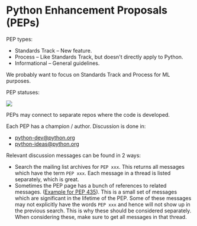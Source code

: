# Python Enhancement Proposals (PEPs)

PEP types:
- Standards Track – New feature.
- Process – Like Standards Track, but doesn't directly apply to Python.
- Informational – General guidelines.

We probably want to focus on Standards Track and Process for ML purposes.

PEP statuses:

<img style="background-color:white" src="https://s3.dualstack.us-east-2.amazonaws.com/pythondotorg-assets/media/dev/peps/pep-0001/pep-0001-process_flow.png">

PEPs may connect to separate repos where the code is developed.

Each PEP has a champion / author. Discussion is done in:
- python-dev@python.org
- python-ideas@python.org

Relevant discussion messages can be found in 2 ways:
- Search the mailing list archives for `PEP xxx`. This returns all messages which have the term `PEP xxx`. Each message in a thread is listed separately, which is great.
- Sometimes the PEP page has a bunch of references to related messages. ([Example for PEP 435](https://www.python.org/dev/peps/pep-0435/#references)). This is a small set of messages which are significant in the lifetime of the PEP. Some of these messages may not explicitly have the words `PEP xxx` and hence will not show up in the previous search. This is why these should be considered separately. When considering these, make sure to get all messages in that thread.
